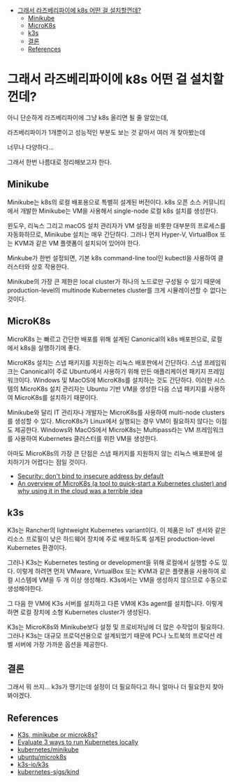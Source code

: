 - [그래서 라즈베리파이에 k8s 어떤 걸 설치할껀데?](#그래서-라즈베리파이에-k8s-어떤-걸-설치할껀데)
  - [Minikube](#minikube)
  - [MicroK8s](#microk8s)
  - [k3s](#k3s)
  - [결론](#결론)
  - [References](#references)

# 그래서 라즈베리파이에 k8s 어떤 걸 설치할껀데?

아니 단순하게 라즈베리파이에 그냥 k8s 올리면 될 줄 알았는데,

라즈베리파이가 1개뿐이고 성능적인 부분도 보는 것 같아서 여러 개 찾아봤는데

너무나 다양하다...

그래서 한번 나름대로 정리해보고자 한다.

## Minikube

Minikube는 k8s의 로컬 배포용으로 특별히 설계된 버전이다. k8s 오픈 소스 커뮤니티에서 개발한 Minikube는 VM을 사용해서 single-node 로컬 k8s 설치를 생성한다.

윈도우, 리눅스 그리고 macOS 설치 관리자가 VM 설정을 비롯한 대부분의 프로세스를 자동화하므로, Minikube 설치는 매우 간단하다. 그러나 먼저 Hyper-V, VirtualBox 또는 KVM과 같은 VM 플랫폼이 설치되어 있어야 한다.

Minkube가 한번 설정되면, 기본 k8s command-line tool인 kubectl을 사용하여 클러스터와 상호 작용한다.

Minikube의 가장 큰 제한은 local cluster가 하나의 노드로만 구성될 수 있기 때문에 production-level의 multinode Kubernetes cluster를 크게 시뮬레이션할 수 없다는 것이다.

## MicroK8s

MicroK8s 는 빠르고 간단한 배포를 위해 설계된 Canonical의 k8s 배포판으로, 로컬에서 k8s을 실행하기에 좋다.

MicroK8s 설치는 스냅 패키지를 지원하는 리눅스 배포판에서 간단하다. 스냅 프레임워크는 Canonical이 주로 Ubuntu에서 사용하기 위해 만든 애플리케이션 패키지 프레임워크이다. Windows 및 MacOS에 MicroK8s를 설치하는 것도 간단하다. 이러한 시스템의 MicroK8s 설치 관리자는 Ubuntu 기반 VM을 생성한 다음 스냅 패키지를 사용하여 MicroK8s를 설치하기 때문이다.

Minikube와 달리 IT 관리자나 개발자는 MicroK8s를 사용하여 multi-node clusters를 생성할 수 있다. MicroK8s가 Linux에서 실행되는 경우 VM이 필요하지 않다는 이점도 제공한다.
Windows와 MacOS에서 MicroK8s는 Multipass라는 VM 프레임워크를 사용하여 Kubernetes 클러스터를 위한 VM을 생성한다.

아마도 MicroK8s의 가장 큰 단점은 스냅 패키지를 지원하지 않는 리눅스 배포판에 설치하기가 어렵다는 점일 것이다.

- [Security: don't bind to insecure address by default](https://github.com/ubuntu/microk8s/issues/110)
- [An overview of MicroK8s (a tool to quick-start a Kubernetes cluster) and why using it in the cloud was a terrible idea](https://medium.com/faun/an-overview-of-microk8s-and-why-using-it-in-the-cloud-was-a-terrible-idea-9ba8506dc467)

## k3s

K3s는 Rancher의 lightweight Kubernetes variant이다. 이 제품은 IoT 센서와 같은 리소스 프로필이 낮은 하드웨어 장치에 주로 배포하도록 설계된 production-level Kubernetes 환경이다.

그러나 K3s는 Kubernetes testing or development을 위해 로컬에서 실행할 수도 있다. 이렇게 하려면 먼저 VMware, VirtualBox 또는 KVM과 같은 플랫폼을 사용하여 로컬 시스템에 VM을 두 개 이상 생성해라. K3s에서는 VM을 생성하지 않으므로 수동으로 생성해야한다.

그 다음 한 VM에 K3s 서버를 설치하고 다른 VM에 K3s agent를 설치합니다. 이렇게 하면 로컬 장치에 소형 Kubernetes cluster가 생성된다.

K3s는 MicroK8s와 Minikube보다 설정 및 프로비저닝에 더 많은 수작업이 필요하다. 그러나 K3s는 대규모 프로덕션용으로 설계되었기 때문에 PC나 노트북의 프로덕션 레벨 서버에 가장 가까운 옵션을 제공한다.

## 결론

그래서 뭐 쓰지... k3s가 땡기는데 설정이 더 필요하다고 하니 얼마나 더 필요한지 찾아봐야겠다.

## References

- [K3s, minikube or microk8s?](https://www.reddit.com/r/kubernetes/comments/be0415/k3s_minikube_or_microk8s/)
- [Evaluate 3 ways to run Kubernetes locally](https://searchitoperations.techtarget.com/answer/Evaluate-3-ways-to-run-Kubernetes-locally)
- [kubernetes/minikube](https://github.com/kubernetes/minikube)
- [ubuntu/microk8s](https://github.com/ubuntu/microk8s)
- [k3s-io/k3s](https://github.com/k3s-io/k3s)
- [kubernetes-sigs/kind](https://github.com/kubernetes-sigs/kind)
